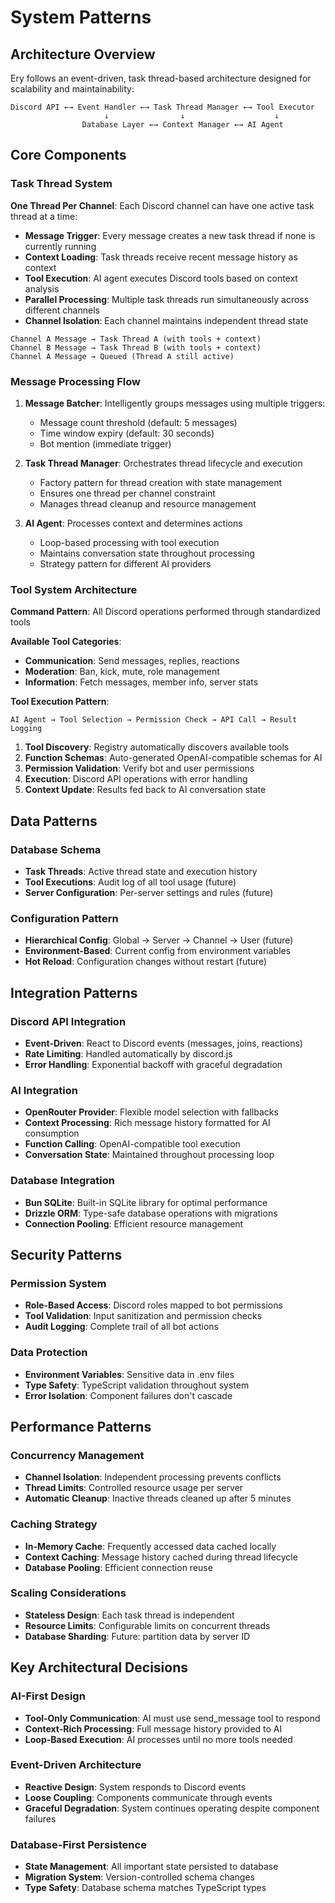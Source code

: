 # System Patterns

## Architecture Overview

Ery follows an event-driven, task thread-based architecture designed for scalability and maintainability:

```
Discord API ←→ Event Handler ←→ Task Thread Manager ←→ Tool Executor
                     ↓                ↓                    ↓
                Database Layer ←→ Context Manager ←→ AI Agent
```

## Core Components

### Task Thread System

**One Thread Per Channel**: Each Discord channel can have one active task thread at a time:

- **Message Trigger**: Every message creates a new task thread if none is currently running
- **Context Loading**: Task threads receive recent message history as context
- **Tool Execution**: AI agent executes Discord tools based on context analysis
- **Parallel Processing**: Multiple task threads run simultaneously across different channels
- **Channel Isolation**: Each channel maintains independent thread state

```
Channel A Message → Task Thread A (with tools + context)
Channel B Message → Task Thread B (with tools + context)  
Channel A Message → Queued (Thread A still active)
```

### Message Processing Flow

1. **Message Batcher**: Intelligently groups messages using multiple triggers:
   - Message count threshold (default: 5 messages)
   - Time window expiry (default: 30 seconds)
   - Bot mention (immediate trigger)

2. **Task Thread Manager**: Orchestrates thread lifecycle and execution
   - Factory pattern for thread creation with state management
   - Ensures one thread per channel constraint
   - Manages thread cleanup and resource management

3. **AI Agent**: Processes context and determines actions
   - Loop-based processing with tool execution
   - Maintains conversation state throughout processing
   - Strategy pattern for different AI providers

### Tool System Architecture

**Command Pattern**: All Discord operations performed through standardized tools

**Available Tool Categories**:
- **Communication**: Send messages, replies, reactions
- **Moderation**: Ban, kick, mute, role management
- **Information**: Fetch messages, member info, server stats

**Tool Execution Pattern**:
```
AI Agent → Tool Selection → Permission Check → API Call → Result Logging
```

1. **Tool Discovery**: Registry automatically discovers available tools
2. **Function Schemas**: Auto-generated OpenAI-compatible schemas for AI
3. **Permission Validation**: Verify bot and user permissions
4. **Execution**: Discord API operations with error handling
5. **Context Update**: Results fed back to AI conversation state

## Data Patterns

### Database Schema
- **Task Threads**: Active thread state and execution history
- **Tool Executions**: Audit log of all tool usage (future)
- **Server Configuration**: Per-server settings and rules (future)

### Configuration Pattern
- **Hierarchical Config**: Global → Server → Channel → User (future)
- **Environment-Based**: Current config from environment variables
- **Hot Reload**: Configuration changes without restart (future)

## Integration Patterns

### Discord API Integration
- **Event-Driven**: React to Discord events (messages, joins, reactions)
- **Rate Limiting**: Handled automatically by discord.js
- **Error Handling**: Exponential backoff with graceful degradation

### AI Integration
- **OpenRouter Provider**: Flexible model selection with fallbacks
- **Context Processing**: Rich message history formatted for AI consumption
- **Function Calling**: OpenAI-compatible tool execution
- **Conversation State**: Maintained throughout processing loop

### Database Integration
- **Bun SQLite**: Built-in SQLite library for optimal performance
- **Drizzle ORM**: Type-safe database operations with migrations
- **Connection Pooling**: Efficient resource management

## Security Patterns

### Permission System
- **Role-Based Access**: Discord roles mapped to bot permissions
- **Tool Validation**: Input sanitization and permission checks
- **Audit Logging**: Complete trail of all bot actions

### Data Protection
- **Environment Variables**: Sensitive data in .env files
- **Type Safety**: TypeScript validation throughout system
- **Error Isolation**: Component failures don't cascade

## Performance Patterns

### Concurrency Management
- **Channel Isolation**: Independent processing prevents conflicts
- **Thread Limits**: Controlled resource usage per server
- **Automatic Cleanup**: Inactive threads cleaned up after 5 minutes

### Caching Strategy
- **In-Memory Cache**: Frequently accessed data cached locally
- **Context Caching**: Message history cached during thread lifecycle
- **Database Pooling**: Efficient connection reuse

### Scaling Considerations
- **Stateless Design**: Each task thread is independent
- **Resource Limits**: Configurable limits on concurrent threads
- **Database Sharding**: Future: partition data by server ID

## Key Architectural Decisions

### AI-First Design
- **Tool-Only Communication**: AI must use send_message tool to respond
- **Context-Rich Processing**: Full message history provided to AI
- **Loop-Based Execution**: AI processes until no more tools needed

### Event-Driven Architecture
- **Reactive Design**: System responds to Discord events
- **Loose Coupling**: Components communicate through events
- **Graceful Degradation**: System continues operating despite component failures

### Database-First Persistence
- **State Management**: All important state persisted to database
- **Migration System**: Version-controlled schema changes
- **Type Safety**: Database schema matches TypeScript types
